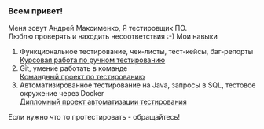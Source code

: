 ### Всем привет!

Меня зовут Андрей Максименко, Я тестировщик ПО.  
Люблю проверять и находить несоответcтвия :-)
Мои навыки
1. Функциональное тестирование, чек-листы, тест-кейсы, баг-репорты  
   [Курсовая работа по ручном тестированию](https://docs.google.com/spreadsheets/d/1e3blWoGtBWQTarl4bSWc6-h97ZUMfmb3MOWRGsGVLkY/edit#gid=0)
2. Git, умение работать в команде  
   [Командный проект по тестированию](https://github.com/alexbaskakau/TeamWorkProject)
3. Автоматизированное тестирование на Java, запросы в SQL, тестовое окружение через Docker  
   [Дипломный проект автоматизации тестирования](https://github.com/8highflyer8/AqaDiploma)

Если нужно что то протестировать - обращайтесь!





<!--
**8highflyer8/8highflyer8** is a ✨ _special_ ✨ repository because its `README.md` (this file) appears on your GitHub profile.

Here are some ideas to get you started:

- 🌱 I’m currently learning ...
- 👯 I’m looking to collaborate on ...
- 🤔 I’m looking for help with ...
- 💬 Ask me about ...
- 📫 How to reach me: ...
- 😄 Pronouns: ...
- ⚡ Fun fact: ...
-->
